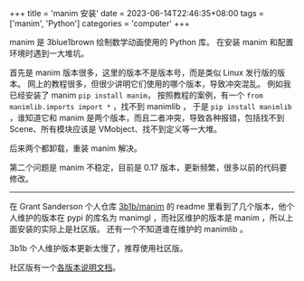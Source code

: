 +++
title = 'manim 安装'
date = 2023-06-14T22:46:35+08:00
tags = ['manim', 'Python']
categories = 'computer'
+++


manim 是 3blue1brown 绘制数学动画使用的 Python 库。
在安装 manim 和配置环境时遇到一大堆坑。


<!--more-->



首先是 manim 版本很多，这里的版本不是版本号，而是类似 Linux 发行版的版本。
网上的教程很多，但很少讲明它们使用的哪个版本，导致冲突混乱。
例如我已经安装了 manim `pip install manim`， 按照教程的案例，有一个 `from manimlib.imports import *` ，找不到 manimlib ， 于是 `pip install manimlib` ，谁知道它和 manim 是两个版本，而且二者冲突，导致各种报错，包括找不到 Scene、所有模块应该是 VMobject、找不到定义等一大堆。

后来两个都卸载，重装 manim 解决。

第二个问题是 manim 不稳定，目前是 0.17 版本，更新频繁，很多以前的代码要修改。

---

在 Grant Sanderson 个人仓库 [3b1b/manim](https://github.com/3b1b/manim) 的 readme 里看到了几个版本，他个人维护的版本在 pypi 的库名为 manimgl ，而社区维护的版本是 manim ，所以上面安装的实际上是社区版。
还有一个不知道谁在维护的 manimlib 。

3b1b 个人维护版本更新太慢了，推荐使用社区版。

社区版有一个[各版本说明文档](https://docs.manim.community/en/stable/faq/installation.html)。
